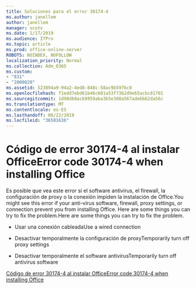 ```yaml
---
title: Soluciones para el error 30174-4
ms.author: janellem
author: janellem
manager: scotv
ms.date: 1/17/2019
ms.audience: ITPro
ms.topic: article
ms.prod: office-online-server
ROBOTS: NOINDEX, NOFOLLOW
localization_priority: Normal
ms.collection: Adm_O365
ms.custom:
- "831"
- "2000020"
ms.assetid: 523894a9-94a2-4ed8-848c-58ac9b597bc8
ms.openlocfilehash: f1edd7ebd61b46c601a53f7362d9e65acbc81701
ms.sourcegitcommit: 1d98db8acb9959aba3b5e308a567ade6b62da56c
ms.translationtype: MT
ms.contentlocale: es-ES
ms.lasthandoff: 08/22/2019
ms.locfileid: "36501636"
---
```

# <a name="error-code-30174-4-when-installing-office"></a><span data-ttu-id="b093c-102">Código de error 30174-4 al instalar Office</span><span class="sxs-lookup"><span data-stu-id="b093c-102">Error code 30174-4 when installing Office</span></span>

<span data-ttu-id="b093c-103">Es posible que vea este error si el software antivirus, el firewall, la configuración de proxy o la conexión impiden la instalación de Office.</span><span class="sxs-lookup"><span data-stu-id="b093c-103">You might see this error if your anti-virus software, firewall, proxy settings, or connection prevent you from installing Office.</span></span> <span data-ttu-id="b093c-104">Here are some things you can try to fix the problem.</span><span class="sxs-lookup"><span data-stu-id="b093c-104">Here are some things you can try to fix the problem.</span></span>
  
- <span data-ttu-id="b093c-105">Usar una conexión cableada</span><span class="sxs-lookup"><span data-stu-id="b093c-105">Use a wired connection</span></span>

- <span data-ttu-id="b093c-106">Desactivar temporalmente la configuración de proxy</span><span class="sxs-lookup"><span data-stu-id="b093c-106">Temporarily turn off proxy settings</span></span>

- <span data-ttu-id="b093c-107">Desactivar temporalmente el software antivirus</span><span class="sxs-lookup"><span data-stu-id="b093c-107">Temporarily turn off antivirus software</span></span>

[<span data-ttu-id="b093c-108">Código de error 30174-4 al instalar Office</span><span class="sxs-lookup"><span data-stu-id="b093c-108">Error code 30174-4 when installing Office</span></span>](https://support.office.com/article/5d5551db-266f-47b3-93fc-d51c2e8f4c0b?wt.mc_id=Alchemy_ClientDIA)
  